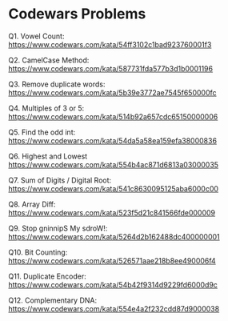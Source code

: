 # Codewars Problems
Q1. Vowel Count: https://www.codewars.com/kata/54ff3102c1bad923760001f3

Q2. CamelCase Method: https://www.codewars.com/kata/587731fda577b3d1b0001196

Q3. Remove duplicate words: https://www.codewars.com/kata/5b39e3772ae7545f650000fc

Q4. Multiples of 3 or 5: https://www.codewars.com/kata/514b92a657cdc65150000006

Q5. Find the odd int: https://www.codewars.com/kata/54da5a58ea159efa38000836

Q6. Highest and Lowest https://www.codewars.com/kata/554b4ac871d6813a03000035

Q7. Sum of Digits / Digital Root: https://www.codewars.com/kata/541c8630095125aba6000c00

Q8. Array Diff: https://www.codewars.com/kata/523f5d21c841566fde000009

Q9. Stop gninnipS My sdroW!: https://www.codewars.com/kata/5264d2b162488dc400000001

Q10. Bit Counting: https://www.codewars.com/kata/526571aae218b8ee490006f4

Q11. Duplicate Encoder: https://www.codewars.com/kata/54b42f9314d9229fd6000d9c

Q12. Complementary DNA: https://www.codewars.com/kata/554e4a2f232cdd87d9000038
